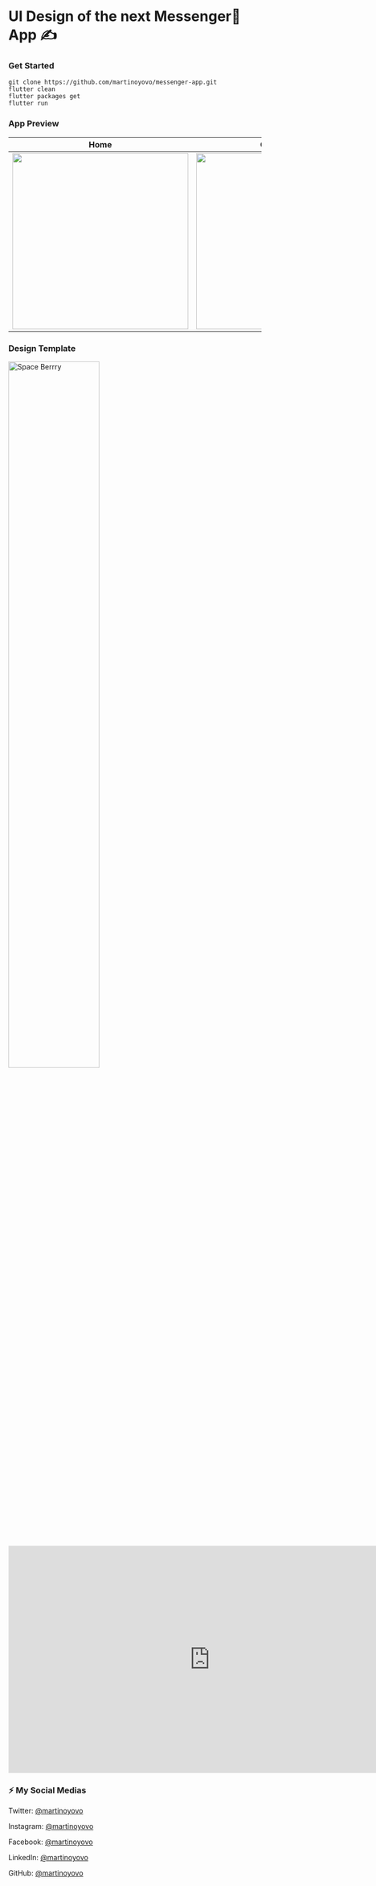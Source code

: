 # UI Design of the next Messenger💬 App ✍️

### Get Started

```shell
git clone https://github.com/martinoyovo/messenger-app.git
flutter clean
flutter packages get
flutter run
```

### App Preview

|              Home             |             Chat Details           |             Chat Screen           |
| :----------------------------------: | :----------------------------------: | :----------------------------------: |
| <img src="https://github.com/martinoyovo/messenger-app/blob/main/sreenshots/1.png" width="350"> | <img src="https://github.com/martinoyovo/messenger-app/blob/main/sreenshots/3.png" width="350"> | <img src="https://github.com/martinoyovo/messenger-app/blob/main/sreenshots/2.png" width="350"> |

### Design Template
<a href="https://www.figma.com/community/file/1076531551797581534" target="_blank"><img src="https://github.com/martinoyovo/messenger-app/blob/main/sreenshots/Cover.png"
alt="Space Berrry" width="60%" /></a>
<iframe style="border: 1px solid rgba(0, 0, 0, 0.1);" width="800" height="450" src="https://www.figma.com/embed?embed_host=share&url=https%3A%2F%2Fwww.figma.com%2Ffile%2FGTvFX0Bx5ErSEgN2FsGRJD%2FFile-Manager-(Community)%3Fnode-id%3D2%253A2" allowfullscreen></iframe>

### ⚡️ My Social Medias

Twitter: [@martinoyovo](https://twitter.com/martinoyovo)

Instagram: [@martinoyovo](https://instagram.com/martinoyovo)

Facebook: [@martinoyovo](https://www.facebook.com/yovo.martino)

LinkedIn: [@martinoyovo](https://linkedin.com/in/martino-yovo)

GitHub: [@martinoyovo](https://github.com/martinoyovo)
